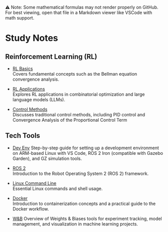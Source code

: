 ⚠️ Note: Some mathematical formulas may not render properly on GitHub. For best viewing, open that file in a Markdown viewer like VSCode with math support.

# Study Notes

## Reinforcement Learning (RL)

- [RL Basics](./RL/RL_basics/rl_basics.md)  
  Covers fundamental concepts such as the Bellman equation convergence analysis.

- [RL Applications](./RL/RL_Applications/RL_application.md)  
  Explores RL applications in combinatorial optimization and large language models (LLMs).

- [Control Methods](./RL/Tradition_Control/Control_Methods.md)  
  Discusses traditional control methods, including PID control and Convergence Analysis of the Proportional Control Term

## Tech Tools

- [Dev Env](./Tech%20Tools/dev_env_armsetup/dev_env_armsetup.md)
  Step-by-step guide for setting up a development environment on ARM-based Linux with VS Code, ROS 2 Iron (compatible with Gazebo Garden), and GZ simulation tools.

- [ROS 2](./Tech%20Tools/Ros2/ros2.md)  
  Introduction to the Robot Operating System 2 (ROS 2) framework.

- [Linux Command Line](./Tech%20Tools/Linux/linux.md)  
  Essential Linux commands and shell usage.

- [Docker](./Tech%20Tools/docker/docker.md)  
  Introduction to containerization concepts and a practical guide to the Docker workflow.

- [W&B](./Tech%20Tools/weights&biases/wandb.md)
  Overview of Weights & Biases tools for experiment tracking, model management, and visualization in machine learning projects.
